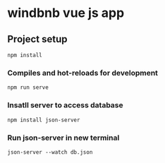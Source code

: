 # windbnb vue js app

## Project setup
```
npm install
```

### Compiles and hot-reloads for development
```
npm run serve
```

### Insatll server to access database
```
npm install json-server
```

### Run json-server in new terminal
```
json-server --watch db.json
```


